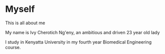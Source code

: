 # Myself

This is all about me

My name is Ivy Cherotich Ng'eny, an ambitious and driven 23 year old lady

I study in Kenyatta University in my fourth year Biomedical Engineering course.
